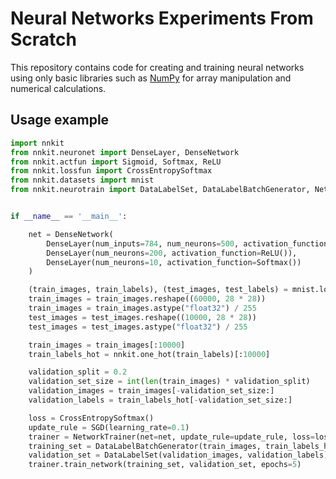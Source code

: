 # Neural Networks Experiments From Scratch

This repository contains code for creating and training neural networks using only basic libraries such as [NumPy](https://www.google.com/url?sa=t&rct=j&q=&esrc=s&source=web&cd=&cad=rja&uact=8&ved=2ahUKEwi-u9-1r7T_AhXT8rsIHaNlAdoQFnoECAwQAQ&url=https%3A%2F%2Fnumpy.org%2F&usg=AOvVaw3L2i9HVc9ZeynETpNrPxO-) for array manipulation and numerical calculations.

## Usage example

```python
import nnkit
from nnkit.neuronet import DenseLayer, DenseNetwork
from nnkit.actfun import Sigmoid, Softmax, ReLU
from nnkit.lossfun import CrossEntropySoftmax
from nnkit.datasets import mnist
from nnkit.neurotrain import DataLabelSet, DataLabelBatchGenerator, NetworkTrainer, SGD, Accuracy


if __name__ == '__main__':

    net = DenseNetwork(
        DenseLayer(num_inputs=784, num_neurons=500, activation_function=ReLU()),
        DenseLayer(num_neurons=200, activation_function=ReLU()),
        DenseLayer(num_neurons=10, activation_function=Softmax())
    )

    (train_images, train_labels), (test_images, test_labels) = mnist.load_data()
    train_images = train_images.reshape((60000, 28 * 28))
    train_images = train_images.astype("float32") / 255
    test_images = test_images.reshape((10000, 28 * 28))
    test_images = test_images.astype("float32") / 255

    train_images = train_images[:10000]
    train_labels_hot = nnkit.one_hot(train_labels)[:10000]

    validation_split = 0.2
    validation_set_size = int(len(train_images) * validation_split)
    validation_images = train_images[-validation_set_size:]
    validation_labels = train_labels_hot[-validation_set_size:]

    loss = CrossEntropySoftmax()
    update_rule = SGD(learning_rate=0.1)
    trainer = NetworkTrainer(net=net, update_rule=update_rule, loss=loss, metrics=[Accuracy()])
    training_set = DataLabelBatchGenerator(train_images, train_labels_hot, batch_size=128)
    validation_set = DataLabelSet(validation_images, validation_labels)
    trainer.train_network(training_set, validation_set, epochs=5)
```
